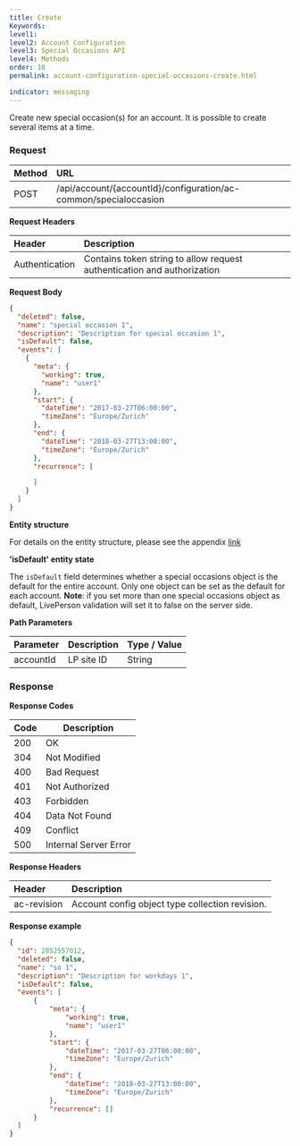 ```yaml
---
title: Create
Keywords:
level1:
level2: Account Configuration
level3: Special Occasions API
level4: Methods
order: 10
permalink: account-configuration-special-occasions-create.html

indicator: messaging
---
```


Create new special occasion(s) for an account. It is possible to create several items at a time.

### Request

| Method | URL |
| :-------- | :------ |
| POST  |/api/account/{accountId}/configuration/ac-common/specialoccasion |

**Request Headers**

| Header | Description |
 |:-------- | :------------ |
| Authentication | Contains token string to allow request authentication and authorization |




**Request Body**

```json
{
  "deleted": false,
  "name": "special occasion 1",
  "description": "Description for special occasion 1",
  "isDefault": false,
  "events": [
    {
      "meta": {
        "working": true,
        "name": "user1"
      },
      "start": {
        "dateTime": "2017-03-27T06:00:00",
        "timeZone": "Europe/Zurich"
      },
      "end": {
        "dateTime": "2018-03-27T13:00:00",
        "timeZone": "Europe/Zurich"
      },
      "recurrence": [

      ]
    }
  ]
}
```

**Entity structure**

For details on the entity structure, please see the appendix [link](https://lpgithub.dev.lprnd.net/product-marketing/developers-community/blob/workdays-documentation/pages/documents/account-configuration/special-occasions/appendix.md)

**'isDefault' entity state**

The `isDefault` field determines whether a special occasions object is the default for the entire account. Only one object can be set as the default for each account. **Note**: if you set more than one special occasions object as default, LivePerson validation will set it to false on the server side.

**Path Parameters**

 |Parameter  |Description |  Type / Value |
 |:----------- | :------------ | :--------------- |
 |accountId | LP site ID | String  |


### Response

**Response Codes**

| Code | Description           |
|------|-----------------------|
| 200  | OK                    |
| 304  | Not Modified          |
| 400  | Bad Request           |
| 401  | Not Authorized        |
| 403  | Forbidden             |
| 404  | Data Not Found        |
| 409  | Conflict              |
| 500  | Internal Server Error |

**Response Headers**

 |Header|  Description|
 |:-------|   :-----  |
 |ac-revision|  Account config object type collection revision.|  

**Response example**

```json
{
  "id": 2852557012,
  "deleted": false,
  "name": "so 1",
  "description": "Description for workdays 1",
  "isDefault": false,
  "events": [
      {
          "meta": {
              "working": true,
              "name": "user1"
          },
          "start": {
              "dateTime": "2017-03-27T06:00:00",
              "timeZone": "Europe/Zurich"
          },
          "end": {
              "dateTime": "2018-03-27T13:00:00",
              "timeZone": "Europe/Zurich"
          },
          "recurrence": []
      }
  ]
}
```
